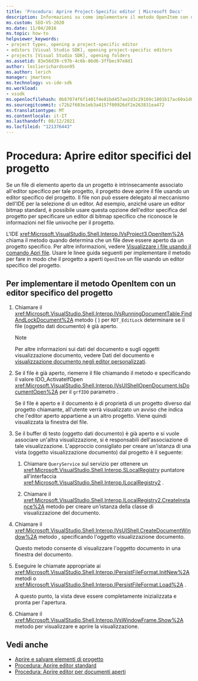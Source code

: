 ```yaml
---
title: 'Procedura: Aprire Project-Specific editor | Microsoft Docs'
description: Informazioni su come implementare il metodo OpenItem con un editor specifico del progetto in modo che un progetto possa aprire un file associato a un editor per tale progetto.
ms.custom: SEO-VS-2020
ms.date: 11/04/2016
ms.topic: how-to
helpviewer_keywords:
- project types, opening a project-specific editor
- editors [Visual Studio SDK], opening project-specific editors
- projects [Visual Studio SDK], opening folders
ms.assetid: 83e56d39-c97b-4c6b-86d6-3ffbec97e8d1
author: leslierichardson95
ms.author: lerich
manager: jmartens
ms.technology: vs-ide-sdk
ms.workload:
- vssdk
ms.openlocfilehash: 0b87074f6f1401f4e81bd457ae2d3c29169c1801b17ac60a1d0e8f9d032ddcfc
ms.sourcegitcommit: c72b2f603e1eb3a4157f00926df2e263831ea472
ms.translationtype: MT
ms.contentlocale: it-IT
ms.lasthandoff: 08/12/2021
ms.locfileid: "121376443"
---
```

# <a name="how-to-open-project-specific-editors"></a>Procedura: Aprire editor specifici del progetto
Se un file di elemento aperto da un progetto è intrinsecamente associato all'editor specifico per tale progetto, il progetto deve aprire il file usando un editor specifico del progetto. Il file non può essere delegato al meccanismo dell'IDE per la selezione di un editor. Ad esempio, anziché usare un editor bitmap standard, è possibile usare questa opzione dell'editor specifica del progetto per specificare un editor di bitmap specifico che riconosce le informazioni nel file univoche per il progetto.

 L'IDE <xref:Microsoft.VisualStudio.Shell.Interop.IVsProject3.OpenItem%2A> chiama il metodo quando determina che un file deve essere aperto da un progetto specifico. Per altre informazioni, vedere [Visualizzare i file usando il comando Apri file](../extensibility/internals/displaying-files-by-using-the-open-file-command.md). Usare le linee guida seguenti per implementare il metodo per fare in modo che il progetto a aperti `OpenItem` un file usando un editor specifico del progetto.

## <a name="to-implement-the-openitem-method-with-a-project-specific-editor"></a>Per implementare il metodo OpenItem con un editor specifico del progetto

1. Chiamare il <xref:Microsoft.VisualStudio.Shell.Interop.IVsRunningDocumentTable.FindAndLockDocument%2A> metodo ( ) per `RDT_EditLock` determinare se il file (oggetto dati documento) è già aperto.

    > [!NOTE]
    > Per altre informazioni sui dati del documento e sugli oggetti visualizzazione documento, vedere Dati del documento e [visualizzazione documento negli editor personalizzati](../extensibility/document-data-and-document-view-in-custom-editors.md).

2. Se il file è già aperto, riemerre il file chiamando il metodo e specificando il valore IDO_ActivateIfOpen <xref:Microsoft.VisualStudio.Shell.Interop.IVsUIShellOpenDocument.IsDocumentOpen%2A> per il `grfIDO` parametro .

     Se il file è aperto e il documento è di proprietà di un progetto diverso dal progetto chiamante, all'utente verrà visualizzato un avviso che indica che l'editor aperto appartiene a un altro progetto. Viene quindi visualizzata la finestra del file.

3. Se il buffer di testo (oggetto dati documento) è già aperto e si vuole associare un'altra visualizzazione, si è responsabili dell'associazione di tale visualizzazione. L'approccio consigliato per creare un'istanza di una vista (oggetto visualizzazione documento) dal progetto è il seguente:

    1. Chiamare `QueryService` sul servizio per ottenere un <xref:Microsoft.VisualStudio.Shell.Interop.SLocalRegistry> puntatore all'interfaccia <xref:Microsoft.VisualStudio.Shell.Interop.ILocalRegistry2> .

    2. Chiamare il <xref:Microsoft.VisualStudio.Shell.Interop.ILocalRegistry2.CreateInstance%2A> metodo per creare un'istanza della classe di visualizzazione del documento.

4. Chiamare il <xref:Microsoft.VisualStudio.Shell.Interop.IVsUIShell.CreateDocumentWindow%2A> metodo , specificando l'oggetto visualizzazione documento.

     Questo metodo consente di visualizzare l'oggetto documento in una finestra del documento.

5. Eseguire le chiamate appropriate ai <xref:Microsoft.VisualStudio.Shell.Interop.IPersistFileFormat.InitNew%2A> metodi o <xref:Microsoft.VisualStudio.Shell.Interop.IPersistFileFormat.Load%2A> .

     A questo punto, la vista deve essere completamente inizializzata e pronta per l'apertura.

6. Chiamare il <xref:Microsoft.VisualStudio.Shell.Interop.IVsWindowFrame.Show%2A> metodo per visualizzare e aprire la visualizzazione.

## <a name="see-also"></a>Vedi anche
- [Aprire e salvare elementi di progetto](../extensibility/internals/opening-and-saving-project-items.md)
- [Procedura: Aprire editor standard](../extensibility/how-to-open-standard-editors.md)
- [Procedura: Aprire editor per documenti aperti](../extensibility/how-to-open-editors-for-open-documents.md)
